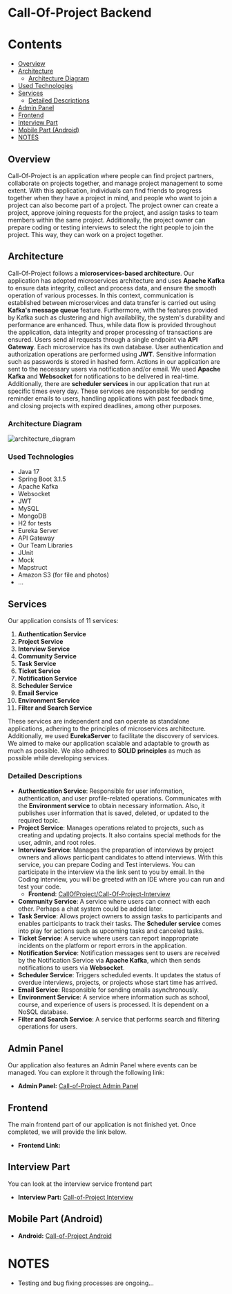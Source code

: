 # Call-Of-Project Backend

# Contents

- [Overview](#overview)
- [Architecture](#architecture)
  - [Architecture Diagram](#architecture-diagram)
- [Used Technologies](#used-technologies-frameworks-environments)
- [Services](#services)
  - [Detailed Descriptions](#detailed-descriptions)
- [Admin Panel](#admin-panel)
- [Frontend](#frontend)
- [Interview Part](#interview-part)
- [Mobile Part (Android)](#mobile-part-android)
- [NOTES](#notes)



## Overview

Call-Of-Project is an application where people can find project partners, collaborate on projects together, and manage project management to some extent. With this application, individuals can find friends to progress together when they have a project in mind, and people who want to join a project can also become part of a project. The project owner can create a project, approve joining requests for the project, and assign tasks to team members within the same project. Additionally, the project owner can prepare coding or testing interviews to select the right people to join the project. This way, they can work on a project together.

## Architecture

Call-Of-Project follows a **microservices-based architecture**. Our application has adopted microservices architecture and uses **Apache Kafka** to ensure data integrity, collect and process data, and ensure the smooth operation of various processes. In this context, communication is established between microservices and data transfer is carried out using **Kafka's message queue** feature. Furthermore, with the features provided by Kafka such as clustering and high availability, the system's durability and performance are enhanced. Thus, while data flow is provided throughout the application, data integrity and proper processing of transactions are ensured. Users send all requests through a single endpoint via **API Gateway**. Each microservice has its own database. User authentication and authorization operations are performed using **JWT**. Sensitive information such as passwords is stored in hashed form. Actions in our application are sent to the necessary users via notification and/or email. We used **Apache Kafka** and **Websocket** for notifications to be delivered in real-time. Additionally, there are **scheduler services** in our application that run at specific times every day. These services are responsible for sending reminder emails to users, handling applications with past feedback time, and closing projects with expired deadlines, among other purposes.

### Architecture Diagram
![architecture_diagram](https://github.com/CallOfProject/CallOfProject-Backend/assets/62218588/5caaa177-1e5a-4a0a-bdd6-40ffba8404b7)

### Used Technologies
- Java 17
- Spring Boot 3.1.5
- Apache Kafka
- Websocket
- JWT
- MySQL
- MongoDB
- H2 for tests
- Eureka Server
- API Gateway
- Our Team Libraries
- JUnit
- Mock
- Mapstruct
- Amazon S3 (for file and photos)
- ...

## Services

Our application consists of 11 services:

1. **Authentication Service**
2. **Project Service**
3. **Interview Service**
4. **Community Service**
5. **Task Service**
6. **Ticket Service**
7. **Notification Service**
8. **Scheduler Service**
9. **Email Service**
10. **Environment Service**
11. **Filter and Search Service**

These services are independent and can operate as standalone applications, adhering to the principles of microservices architecture. Additionally, we used **EurekaServer** to facilitate the discovery of services. We aimed to make our application scalable and adaptable to growth as much as possible. We also adhered to **SOLID principles** as much as possible while developing services.

### Detailed Descriptions

- **Authentication Service**: Responsible for user information, authentication, and user profile-related operations. Communicates with the **Environment service** to obtain necessary information. Also, it publishes user information that is saved, deleted, or updated to the required topic.
- **Project Service**: Manages operations related to projects, such as creating and updating projects. It also contains special methods for the user, admin, and root roles.
- **Interview Service**: Manages the preparation of interviews by project owners and allows participant candidates to attend interviews. With this service, you can prepare Coding and Test interviews. You can participate in the interview via the link sent to you by email. In the Coding interview, you will be greeted with an IDE where you can run and test your code.
    - **Frontend**: [CallOfProject/Call-Of-Project-Interview](https://github.com/CallOfProject/Call-Of-Project-Interview)
- **Community Service**: A service where users can connect with each other. Perhaps a chat system could be added later.
- **Task Service**: Allows project owners to assign tasks to participants and enables participants to track their tasks. The **Scheduler service** comes into play for actions such as upcoming tasks and canceled tasks.
- **Ticket Service**: A service where users can report inappropriate incidents on the platform or report errors in the application.
- **Notification Service**: Notification messages sent to users are received by the Notification Service via **Apache Kafka**, which then sends notifications to users via **Websocket**.
- **Scheduler Service**: Triggers scheduled events. It updates the status of overdue interviews, projects, or projects whose start time has arrived.
- **Email Service**: Responsible for sending emails asynchronously.
- **Environment Service**: A service where information such as school, course, and experience of users is processed. It is dependent on a NoSQL database.
- **Filter and Search Service**: A service that performs search and filtering operations for users.

## Admin Panel
Our application also features an Admin Panel where events can be managed. You can explore it through the following link:
- **Admin Panel:** [Call-of-Project Admin Panel](https://github.com/CallOfProject/CallOfProject-AdminPanel)

## Frontend
The main frontend part of our application is not finished yet. Once completed, we will provide the link below.
- **Frontend Link:** 

## Interview Part
You can look at the interview service frontend part
- **Interview Part:** [Call-of-Project Interview](https://github.com/CallOfProject/Call-Of-Project-Interview)

## Mobile Part (Android)
- **Android:** [Call-of-Project Android](https://github.com/CallOfProject/Call-Of-Project-Android)

# NOTES
- Testing and bug fixing processes are ongoing...
